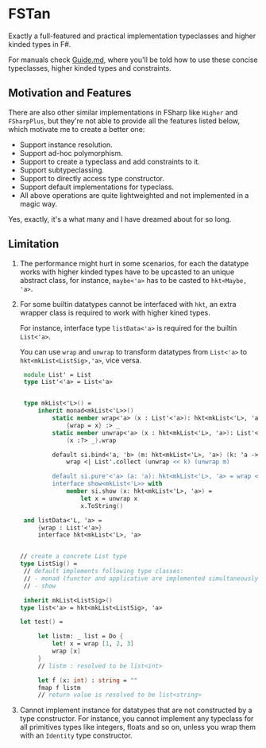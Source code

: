 # FSTan

Exactly a full-featured and practical implementation typeclasses and higher kinded types in F#.

For manuals check [Guide.md](https://github.com/thautwarm/FSTan/blob/master/Guide.md), where you'll be told how to use these concise typeclasses, higher kinded types and constraints.



## Motivation and Features

There are also other similar implementations in FSharp like `Higher` and `FSharpPlus`, but they're not able to provide all the features listed below, which motivate me to create a better one:

- Support instance resolution.
- Support ad-hoc polymorphism.
- Support to create a typeclass and add constraints to it.
- Support subtypeclassing.
- Support to directly access type constructor.
- Support default implementations for typeclass.
- All above operations are quite lightweighted and not implemented in a magic way.

Yes, exactly, it's a what many and I have dreamed about for so long.


## Limitation

1. The performance might hurt in some scenarios, for each the datatype works with
higher kinded types have to be upcasted to an unique abstract class, for instance,
`maybe<'a>` has to be casted to `hkt<Maybe, 'a>`.

2. For some builtin datatypes cannot be interfaced with `hkt`, an extra wrapper class is
required to work with higher kined types.

    For instance, interface type `listData<'a>` is required for the builtin `List<'a>`.

    You can use `wrap` and `unwrap` to transform datatypes from `List<'a>` to `hkt<mkList<ListSig>,'a>`, vice versa.

   ```FSharp
    module List' = List
    type List'<'a> = List<'a>


    type mkList<'L>() =
        inherit monad<mkList<'L>>()
            static member wrap<'a> (x : List'<'a>): hkt<mkList<'L>, 'a> =
                {wrap = x} :> _
            static member unwrap<'a> (x : hkt<mkList<'L>, 'a>): List'<'a> =
                (x :?> _).wrap

            default si.bind<'a, 'b> (m: hkt<mkList<'L>, 'a>) (k: 'a -> hkt<mkList<'L>, 'b>): hkt<mkList<'L>, 'b> =
                wrap <| List'.collect (unwrap << k) (unwrap m)

            default si.pure'<'a> (a: 'a): hkt<mkList<'L>, 'a> = wrap <| [a]
            interface show<mkList<'L>> with
                member si.show (x: hkt<mkList<'L>, 'a>) =
                    let x = unwrap x
                    x.ToString()

    and listData<'L, 'a> =
        {wrap : List'<'a>}
        interface hkt<mkList<'L>, 'a>


   // create a concrete List type
   type ListSig() =
    // default implements following type classes:
    // - monad (functor and applicative are implemented simultaneously)
    // - show

    inherit mkList<ListSig>()
   type list<'a> = hkt<mkList<ListSig>, 'a>

   let test() =

        let listm: _ list = Do {
            let! x = wrap [1, 2, 3]
            wrap [x]
        }
        // listm : resolved to be list<int>

        let f (x: int) : string = ""
        fmap f listm
        // return value is resolved to be list<string>
   ```
3. Cannot implement instance for datatypes that are not constructed by a type constructor.
For instance, you cannot implement any typeclass for all primitives types like integers, floats and so on, unless you wrap them with an `Identity` type constructor.

